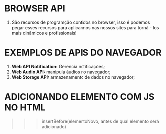 # BROWSER API
1. São recursos de programção contidos no browser, isso é podemos pegar esses recursos para aplicarmos nas nossos sites para torná - los mais dinâmicos e profissionais!

# EXEMPLOS DE APIS DO NAVEGADOR

1. __Web API Notification:__ Gerencia notificações;
2. __Web Audio API:__ manipula áudios no navegador;
3. __Web Storage API:__ armazenamento de dados no navegador;

# ADICIONANDO ELEMENTO COM JS NO HTML

>>> insertBefore(elementoNovo, antes de qual elemento será adicionado)
